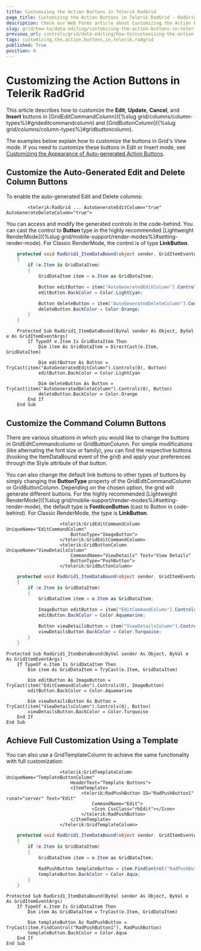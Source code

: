 ```yaml
---
title: Customizing the Action Buttons in Telerik RadGrid
page_title: Customizing the Action Buttons in Telerik RadGrid - RadGrid
description: Check our Web Forms article about Customizing the Action Buttons in Telerik RadGrid.
slug: grid/how-to/data-editing/customizing-the-action-buttons-in-telerik-radgrid
previous_url: controls/grid/data-editing/how-to/customizing-the-action-buttons-in-telerik-radgrid
tags: customizing,the,action,buttons,in,telerik,radgrid
published: True
position: 0
---
```


# Customizing the Action Buttons in Telerik RadGrid

This article describes how to customize the **Edit**, **Update**, **Cancel**, and **Insert** buttons in [GridEditCommandColumn]({%slug grid/columns/column-types%}#grideditcommandcolumn) and [GridButtonColumn]({%slug grid/columns/column-types%}#gridbuttoncolumn).

The examples below explain how to customize the buttons in Grid's View mode. If you need to customize these buttons in Edit or Insert mode, see [Customizing the Appearance of Auto-generated Action Buttons](grid/how-to/data-editing/customizing-the-appearance-of-auto-generated-action-buttons).

## Customize the Auto-Generated Edit and Delete Column Buttons

To enable the auto-generated Edit and Delete columns:
````ASP.NET
        <telerik:RadGrid ... AutoGenerateEditColumn="true" AutoGenerateDeleteColumn="true">
````

You can access and modify the generated controls in the code-behind. You can cast the control to **Button** type in the highly recommended [Lightweight RenderMode]({%slug grid/mobile-support/render-modes%}#setting-render-mode). For Classic RenderMode, the control is of type **LinkButton**.

````C#
    protected void RadGrid1_ItemDataBound(object sender, GridItemEventArgs e)
    {
        if (e.Item is GridDataItem)
        {
            GridDataItem item = e.Item as GridDataItem;

            Button editButton = item["AutoGeneratedEditColumn"].Controls[0] as Button;
            editButton.BackColor = Color.LightCyan;

            Button deleteButton = item["AutoGeneratedDeleteColumn"].Controls[0] as Button;
            deleteButton.BackColor = Color.Orange;
        }
    }
````
````VB.NET
    Protected Sub RadGrid1_ItemDataBound(ByVal sender As Object, ByVal e As GridItemEventArgs)
        If TypeOf e.Item Is GridDataItem Then
            Dim item As GridDataItem = DirectCast(e.Item, GridDataItem)

            Dim editButton As Button = TryCast(item("AutoGeneratedEditColumn").Controls(0), Button)
            editButton.BackColor = Color.LightCyan

            Dim deleteButton As Button = TryCast(item("AutoGeneratedDeleteColumn").Controls(0), Button)
            deleteButton.BackColor = Color.Orange
        End If
    End Sub
````

## Customize the Command Column Buttons

There are various situations in which you would like to change the buttons in GridEditCommandcolumn or GridButtonColumn. For simple modifications (like alternating the font size or family), you can find the respective buttons (hooking the ItemDataBound event of the grid) and apply your preferences through the Style attribute of that button.

You can also change the default link buttons to other types of buttons by simply changing the **ButtonType** property of the GridEditCommandColumn or GridButtonColumn. Depending on the chosen option, the grid will generate different buttons. For the highly recommended [Lightweight RenderMode]({%slug grid/mobile-support/render-modes%}#setting-render-mode), the default type is **FontIconButton** (cast to Button in code-behind). For Classic RenderMode, the type is **LinkButton**.



````ASP.NET
                    <telerik:GridEditCommandColumn UniqueName="EditCommandColumn"
                        ButtonType="ImageButton">
                    </telerik:GridEditCommandColumn>
                    <telerik:GridButtonColumn UniqueName="ViewDetailsColumn"
                        CommandName="ViewDetails" Text="View Details"
                        ButtonType="PushButton">
                    </telerik:GridButtonColumn>
````
````C#
    protected void RadGrid1_ItemDataBound(object sender, GridItemEventArgs e)
    {
        if (e.Item is GridDataItem)
        {
            GridDataItem item = e.Item as GridDataItem;

            ImageButton editButton = item["EditCommandColumn"].Controls[0] as ImageButton;
            editButton.BackColor = Color.Aquamarine;

            Button viewDetailsButton = item["ViewDetailsColumn"].Controls[0] as Button;
            viewDetailsButton.BackColor = Color.Turquoise;
        }
    }
````
````VB.NET
Protected Sub RadGrid1_ItemDataBound(ByVal sender As Object, ByVal e As GridItemEventArgs)
    If TypeOf e.Item Is GridDataItem Then
        Dim item As GridDataItem = TryCast(e.Item, GridDataItem)
        
        Dim editButton As ImageButton = TryCast(item("EditCommandColumn").Controls(0), ImageButton)
        editButton.BackColor = Color.Aquamarine
        
        Dim viewDetailsButton As Button = TryCast(item("ViewDetailsColumn").Controls(0), Button)
        viewDetailsButton.BackColor = Color.Turquoise
    End If
End Sub
````



## Achieve Full Customization Using a Template

You can also use a GridTemplateColumn to achieve the same functionality with full customization:

````ASP.NET
                    <telerik:GridTemplateColumn UniqueName="TemplateButtonColumn"
                        HeaderText="Template Buttons">
                        <ItemTemplate>
                            <telerik:RadPushButton ID="RadPushButton1" runat="server" Text="Edit"
                                CommandName="Edit">
                                <Icon CssClass="rbEdit"></Icon>
                            </telerik:RadPushButton>
                        </ItemTemplate>
                    </telerik:GridTemplateColumn>
````
````C#
    protected void RadGrid1_ItemDataBound(object sender, GridItemEventArgs e)
    {
        if (e.Item is GridDataItem)
        {
            GridDataItem item = e.Item as GridDataItem;

            RadPushButton templateButton = item.FindControl("RadPushButton1") as RadPushButton;
            templateButton.BackColor = Color.Aqua;
        }
    }
````
````VB.NET
Protected Sub RadGrid1_ItemDataBound(ByVal sender As Object, ByVal e As GridItemEventArgs)
    If TypeOf e.Item Is GridDataItem Then
        Dim item As GridDataItem = TryCast(e.Item, GridDataItem)
        
        Dim templateButton As RadPushButton = TryCast(item.FindControl("RadPushButton1"), RadPushButton)
        templateButton.BackColor = Color.Aqua
    End If
End Sub
````


